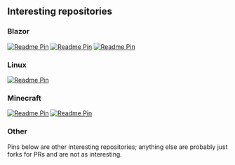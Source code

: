 ## Interesting repositories

### Blazor

[![Readme Pin](https://github-readme-stats.vercel.app/api/pin/?username=uecasm&repo=Mirality.Blazor.AutoFocus)](https://github.com/uecasm/Mirality.Blazor.AutoFocus)
[![Readme Pin](https://github-readme-stats.vercel.app/api/pin/?username=uecasm&repo=Mirality.Blazor.Routing)](https://github.com/uecasm/Mirality.Blazor.Routing)
[![Readme Pin](https://github-readme-stats.vercel.app/api/pin/?username=uecasm&repo=Mirality.Blazor.Icons)](https://github.com/uecasm/Mirality.Blazor.Icons)

### Linux

[![Readme Pin](https://github-readme-stats.vercel.app/api/pin/?username=uecasm&repo=mxser)](https://github.com/uecasm/mxser)

### Minecraft

[![Readme Pin](https://github-readme-stats.vercel.app/api/pin/?username=uecasm&repo=colony4cc)](https://github.com/uecasm/colony4cc)
[![Readme Pin](https://github-readme-stats.vercel.app/api/pin/?username=uecasm&repo=rs4cc)](https://github.com/uecasm/rs4cc)

### Other

Pins below are other interesting repositories; anything else are probably just forks for PRs and are not as interesting.

<!--
**uecasm/uecasm** is a ✨ _special_ ✨ repository because its `README.md` (this file) appears on your GitHub profile.

Here are some ideas to get you started:

- 🔭 I’m currently working on ...
- 🌱 I’m currently learning ...
- 👯 I’m looking to collaborate on ...
- 🤔 I’m looking for help with ...
- 💬 Ask me about ...
- 📫 How to reach me: ...
- 😄 Pronouns: ...
- ⚡ Fun fact: ...
-->
